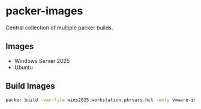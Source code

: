 # packer-images

Central collection of multiple packer builds.

## Images

- Windows Server 2025
- Ubuntu

## Build Images

```bash
packer build -var-file wins2025.workstation.pkrvars.hcl -only vmware-iso.wins2025 .
```